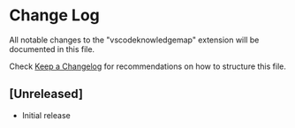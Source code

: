 # Change Log

All notable changes to the "vscodeknowledgemap" extension will be documented in this file.

Check [Keep a Changelog](http://keepachangelog.com/) for recommendations on how to structure this file.

## [Unreleased]

- Initial release